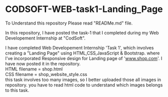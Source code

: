 # CODSOFT-WEB-task1-Landing_Page
To Understand this repository Please read "READMe.md" file.

In this repository, I have posted the task-1 that I completed during my Web Developement Internship at "CodSoft".

I have completed Web Developement Internship 'Task 1', which involves creating a "Landing Page" using HTML,CSS,JavaScript & Bootstrap. 
where I've incorporated Responsive design for Landing page of 'www.shop.com'.
I have now posted it in the repository.<br>
HTML filename = shop.html<br>
CSS filename = shop_website_style.css<br>
this task involves too many images, so I better uploaded those all images in repository.
you have to read html code to understand which images belongs to this task.  <br>
